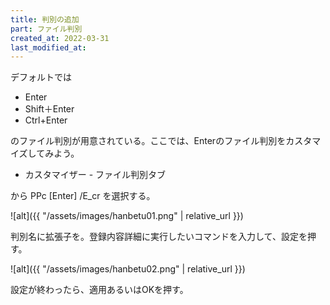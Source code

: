 ```yaml
---
title: 判別の追加
part: ファイル判別
created_at: 2022-03-31
last_modified_at: 
---
```

デフォルトでは

- Enter
- Shift＋Enter
- Ctrl+Enter

のファイル判別が用意されている。ここでは、Enterのファイル判別をカスタマイズしてみよう。

- カスタマイザー - ファイル判別タブ

から PPc [Enter] /E_cr を選択する。

![alt]({{ "/assets/images/hanbetu01.png" | relative_url }})

判別名に拡張子を。登録内容詳細に実行したいコマンドを入力して、設定を押す。

![alt]({{ "/assets/images/hanbetu02.png" | relative_url }})

設定が終わったら、適用あるいはOKを押す。